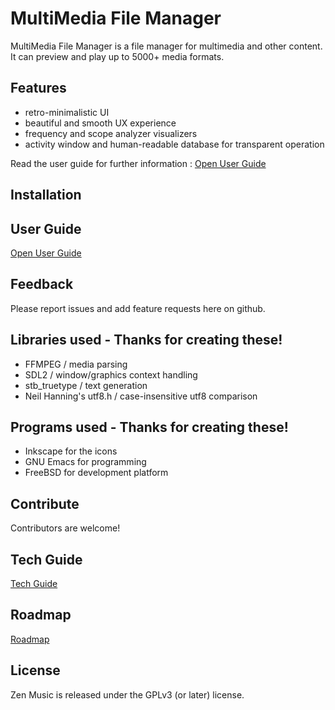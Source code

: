 # MultiMedia File Manager

MultiMedia File Manager is a file manager for multimedia and other content. It can preview and play up to 5000+ media formats.

## Features ##

- retro-minimalistic UI
- beautiful and smooth UX experience
- frequency and scope analyzer visualizers
- activity window and human-readable database for transparent operation

Read the user guide for further information : [Open User Guide](doc/USER.md)

## Installation ##

## User Guide ##

[Open User Guide](doc/USER.md)

## Feedback ##

Please report issues and add feature requests here on github.

## Libraries used - Thanks for creating these! ##

- FFMPEG / media parsing
- SDL2 / window/graphics context handling
- stb_truetype / text generation
- Neil Hanning's utf8.h / case-insensitive utf8 comparison

## Programs used - Thanks for creating these! ##

- Inkscape for the icons
- GNU Emacs for programming
- FreeBSD for development platform

## Contribute ##

Contributors are welcome!

## Tech Guide ##

[Tech Guide](doc/TECH.md)

## Roadmap ##

[Roadmap](doc/ROAD.md)

## License ##

Zen Music is released under the GPLv3 (or later) license.